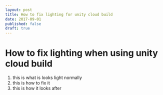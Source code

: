 ```yaml
---
layout: post
title: How to fix lighting for unity cloud build
date: 2017-09-01
published: false
draft: true
---
```


# How to fix lighting when using unity cloud build

1. this is what is looks light normally
2. this is how to fix it
3. this is how it looks after